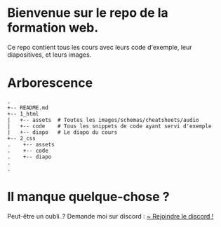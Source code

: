 # Bienvenue sur le repo de la formation web.

Ce repo contient tous les cours avec leurs code d'exemple, leur diapositives, et leurs images.


# Arborescence
```
.
+-- README.md
+-- 1_html
|   +-- assets  # Toutes les images/schemas/cheatsheets/audio
|   +-- code    # Tous les snippets de code ayant servi d'exemple
|   +-- diapo   # Le diapo du cours
+-- 2_css
.    +-- assets
.    +-- code
.    +-- diapo
.
.
```

# Il manque quelque-chose ?

Peut-être un oubli..? Demande moi sur discord : 
[~ Rejoindre le discord !](https://discord.gg/7Guzz9e "https://discord.gg/7Guzz9e")